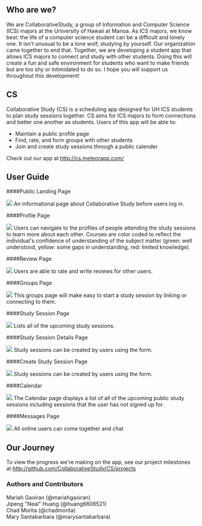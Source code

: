 ## Who are we?
We are CollaborativeStudy, a group of Information and Computer Science (ICS) majors at the University of Hawaii at Manoa. As ICS majors, we know best: the life of a computer science student can be a difficult and lonely one. It isn't unusual to be a lone wolf, studying by yourself. 
Our organization came together to end that. Together, we are developing a student app that allows ICS majors to connect and study with other students. Doing this will create a fun and safe environment for students who want to make friends but are too shy or intimidated to do so. I hope you will support us throughout this development!

## CS
Collaborative Study (CS) is a scheduling app designed for UH ICS students to plan study sessions together. CS aims for ICS majors to form connections and better one another as students.
Users of this app will be able to:
* Maintain a public profile page
* Find, rate, and form groups with other students
* Join and create study sessions through a public calender
 
Check out our app at http://cs.meteorapp.com/

## User Guide

####Public Landing Page

<img class="ui fluid centered image" src="/screenshots/publicLandingPage.png">
An informational page about Collaborative Study before users log in.

####Profile Page

<img class="ui fluid centered image" src="/screenshots/profilePage.png">
Users can navigate to the profiles of people attending the study sessions to learn more about each other. Courses are color coded to reflect the individual's confidence of understanding of the subject matter (green: well understood, yellow: some gaps in understanding, red: limited knowledge).

####Review Page

<img class="ui fluid centered image" src="/screenshots/reviewPage.png">
Users are able to rate and write reviews for other users.

####Groups Page

<img class="ui fluid centered image" src="/screenshots/groupsPage.png">
This groups page will make easy to start a study session by linking or connecting to them.

####Study Session Page

<img class="ui fluid centered image" src="/screenshots/studySessionsPage.png">
Lists all of the upcoming study sessions.

####Study Session Details Page

<img class="ui fluid centered image" src="/screenshots/studySessionDetailsPage.png">
Study sessions can be created by users using the form.

####Create Study Session Page

<img class="ui fluid centered image" src="/screenshots/createStudySessionPage.png">
Study sessions can be created by users using the form.

####Calendar

<img class="ui fluid centered image" src="/screenshots/calendarPage.png">
The Calendar page displays a list of all of the upcoming public study sessions including sessions that the user has not signed up for.

####Messages Page

<img class="ui fluid centered image" src="/screenshots/messagesPage.png">
All online users can come together and chat 

## Our Journey
To view the progress we're making on the app, see our project milestones at http://github.com/CollaborativeStudy/CS/projects

### Authors and Contributors
Mariah Gaoiran (@mariahgaoiran) <br>
Jipeng "Neal" Huang (@huang6606521) <br>
Chad Morita (@chadmorita) <br>
Mary Santabarbara (@marysantabarbara) <br>
